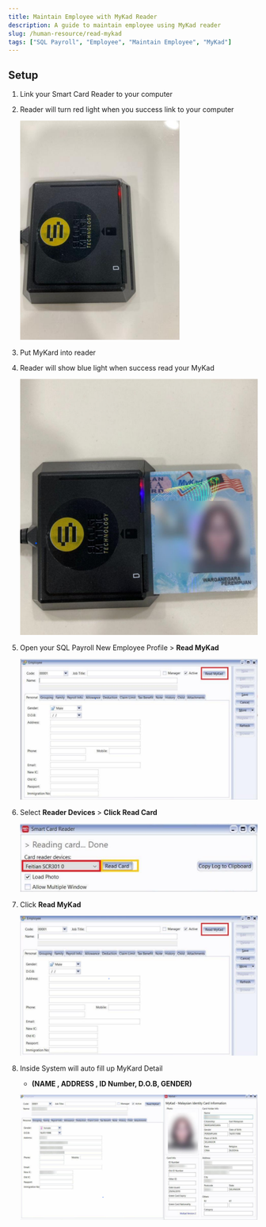 ```yaml
---
title: Maintain Employee with MyKad Reader
description: A guide to maintain employee using MyKad reader
slug: /human-resource/read-mykad
tags: ["SQL Payroll", "Employee", "Maintain Employee", "MyKad"]
---
```


## Setup

1. Link your Smart Card Reader to your computer

2. Reader will turn red light when you success link to your computer

   ![reader](../../static/img/human-resource/read-mykad/reader.png)

3. Put MyKard into reader

4. Reader will show blue light when success read your MyKad

   ![plug-in-mykad](../../static/img/human-resource/read-mykad/plug-in-mykad.png)

5. Open your SQL Payroll New Employee Profile > **Read MyKad**

   ![read-mykad](../../static/img/human-resource/read-mykad/read-mykad.png)

6. Select **Reader Devices** > **Click Read Card**

   ![read-card](../../static/img/human-resource/read-mykad/read-card.png)

7. Click **Read MyKad**

   ![read-mykad-physical](../../static/img/human-resource/read-mykad/read-mykad-physical.png)

8. Inside System will auto fill up MyKard Detail

   - **(NAME , ADDRESS , ID Number, D.O.B, GENDER)**

   ![result](../../static/img/human-resource/read-mykad/result.png)
